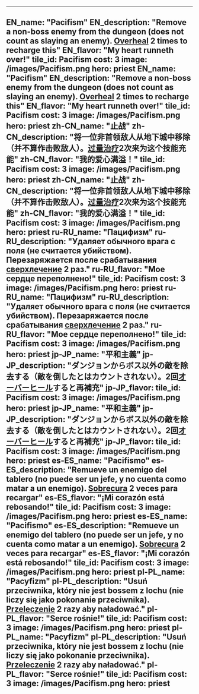 ---

EN_name: "Pacifism"
EN_description: "Remove a non-boss enemy from the dungeon (does not count as slaying an enemy). <u>Overheal</u> 2 times to recharge this"
EN_flavor: "My heart runneth over!"
tile_id: Pacifism
cost: 3
image: /images/Pacifism.png
hero: priest
EN_name: "Pacifism"
EN_description: "Remove a non-boss enemy from the dungeon (does not count as slaying an enemy). <u>Overheal</u> 2 times to recharge this"
EN_flavor: "My heart runneth over!"
tile_id: Pacifism
cost: 3
image: /images/Pacifism.png
hero: priest
zh-CN_name: "止战"
zh-CN_description: "将一位非首领敌人从地下城中移除（并不算作击败敌人）。<u>过量治疗</u>2次来为这个技能充能"
zh-CN_flavor: "我的爱心满溢！"
tile_id: Pacifism
cost: 3
image: /images/Pacifism.png
hero: priest
zh-CN_name: "止战"
zh-CN_description: "将一位非首领敌人从地下城中移除（并不算作击败敌人）。<u>过量治疗</u>2次来为这个技能充能"
zh-CN_flavor: "我的爱心满溢！"
tile_id: Pacifism
cost: 3
image: /images/Pacifism.png
hero: priest
ru-RU_name: "Пацифизм"
ru-RU_description: "Удаляет обычного врага с поля (не считается убийством). Перезаряжается после срабатывания <u>сверхлечение</u> 2 раз."
ru-RU_flavor: "Мое сердце переполнено!"
tile_id: Pacifism
cost: 3
image: /images/Pacifism.png
hero: priest
ru-RU_name: "Пацифизм"
ru-RU_description: "Удаляет обычного врага с поля (не считается убийством). Перезаряжается после срабатывания <u>сверхлечение</u> 2 раз."
ru-RU_flavor: "Мое сердце переполнено!"
tile_id: Pacifism
cost: 3
image: /images/Pacifism.png
hero: priest
jp-JP_name: "平和主義"
jp-JP_description: "ダンジョンからボス以外の敵を除去する（敵を倒したとはカウントされない）。2回<u>オーバーヒール</u>すると再補充"
jp-JP_flavor: 
tile_id: Pacifism
cost: 3
image: /images/Pacifism.png
hero: priest
jp-JP_name: "平和主義"
jp-JP_description: "ダンジョンからボス以外の敵を除去する（敵を倒したとはカウントされない）。2回<u>オーバーヒール</u>すると再補充"
jp-JP_flavor: 
tile_id: Pacifism
cost: 3
image: /images/Pacifism.png
hero: priest
es-ES_name: "Pacifismo"
es-ES_description: "Remueve un enemigo del tablero (no puede ser un jefe, y no cuenta como matar a un enemigo). <u>Sobrecura</u> 2 veces para recargar"
es-ES_flavor: "¡Mi corazón está rebosando!"
tile_id: Pacifism
cost: 3
image: /images/Pacifism.png
hero: priest
es-ES_name: "Pacifismo"
es-ES_description: "Remueve un enemigo del tablero (no puede ser un jefe, y no cuenta como matar a un enemigo). <u>Sobrecura</u> 2 veces para recargar"
es-ES_flavor: "¡Mi corazón está rebosando!"
tile_id: Pacifism
cost: 3
image: /images/Pacifism.png
hero: priest
pl-PL_name: "Pacyfizm"
pl-PL_description: "Usuń przeciwnika, który nie jest bossem z lochu (nie liczy się jako pokonanie przeciwnika). <u>Przeleczenie</u> 2 razy aby naładować."
pl-PL_flavor: "Serce rośnie!"
tile_id: Pacifism
cost: 3
image: /images/Pacifism.png
hero: priest
pl-PL_name: "Pacyfizm"
pl-PL_description: "Usuń przeciwnika, który nie jest bossem z lochu (nie liczy się jako pokonanie przeciwnika). <u>Przeleczenie</u> 2 razy aby naładować."
pl-PL_flavor: "Serce rośnie!"
tile_id: Pacifism
cost: 3
image: /images/Pacifism.png
hero: priest
---